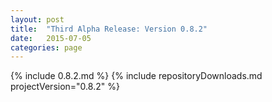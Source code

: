 ```yaml
---
layout: post
title:  "Third Alpha Release: Version 0.8.2"
date:   2015-07-05
categories: page
---
```

{% include 0.8.2.md %}
{% include repositoryDownloads.md projectVersion="0.8.2" %}